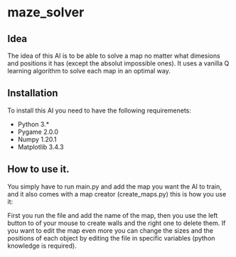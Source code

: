 # maze_solver

## Idea
The idea of this AI is to be able to solve a map no matter what dimesions and positions it has (except the absolut impossible ones). It uses a vanilla Q learning algorithm to solve each map in an optimal way.

## Installation

To install this AI you need to have the following requiremenets:

- Python 3.*
- Pygame 2.0.0
- Numpy 1.20.1
- Matplotlib 3.4.3

## How to use it.

You simply have to run main.py and add the map you want the AI to train, and it also comes with a map creator (create_maps.py) this is how you use it:

First you run the file and add the name of the map, then you use the left button to of your mouse to create walls and the right one to delete them. If you want to edit the map even more you can change the sizes and the positions of each object by editing the file in specific variables (python knowledge is required).
